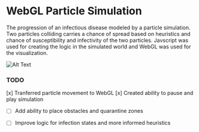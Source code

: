 # WebGL Particle Simulation

The progression of an infectious disease modeled by a particle simulation. Two particles colliding carries a chance of spread based on heuristics and chance of susceptibility and infectivity of the two particles. Javscript was used for creating the logic in the simulated world and WebGL was used for the visualization.

![Alt Text](simulation.gif)

### TODO
 [x] Tranferred particle movement to WebGL
 [x] Created ability to pause and play simulation
- [ ] Add ability to place obstacles and quarantine zones
- [ ] Improve logic for infection states and more informed heuristics

